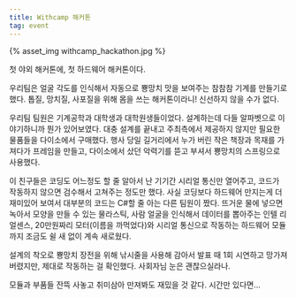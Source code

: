 ```yaml
---
title: Withcamp 해커톤
tag: event
---
```


{% asset_img withcamp_hackathon.jpg %}

첫 야외 해커톤에, 첫 하드웨어 해커톤이다.

우리팀은 얼굴 각도를 인식해서 자동으로 뿅망치 맛을 보여주는 참참참 기계를 만들기로 했다. 톱질, 망치질, 사포질을 위해 몸을 쓰는 해커톤이라니! 신선하지 않을 수가 없다. 

우리팀 팀원은 기계공학과 대학생과 대학원생들이었다. 설계하는데 다들 알파벳으로 이야기하니까 뭔가 있어보였다. 대충 설계를 끝내고 주최측에서 제공하지 않지만 필요한 물품들을 다이소에서 구매했다. 행사 당일 길거리에서 누가 버린 작은 책장과 목재를 가져다가 프레임을 만들고, 다이소에서 샀던 악력기를 뜯고 부셔서 뿅망치의 스프링으로 사용했다.

이 친구들은 코딩도 어느정도 할 줄 알아서 난 기기간 시리얼 통신만 열어주고, 코드가 작동하지 않으면 검수해서 고쳐주는 정도만 했다. 사실 코딩보다 하드웨어 만지는게 더 재미있어 보여서 대부분의 코드는 C#할 줄 아는 다른 팀원이 짰다. 뜨거운 물에 넣으면 녹아서 모양을 만들 수 있는 물라스틱, 사람 얼굴을 인식해서 데이터를 뽑아주는 인텔 리얼센스, 20만원짜리 모터(이름을 까먹었다)와 시리얼 통신으로 작동하는 하드웨어 모듈까지 조금도 쉴 새 없이 계속 새로웠다.

설계의 착오로 뿅망치 장전을 위해 낚시줄을 사용해 감아서 발표 때 1회 시연하고 망가져 버렸지만, 제대로 작동하는 걸 확인했다. 사회자님 눈은 괜찮으실라나.

모듈과 부품들 잔뜩 사놓고 취미삼아 만져봐도 재밌을 것 같다. 시간만 있다면...
